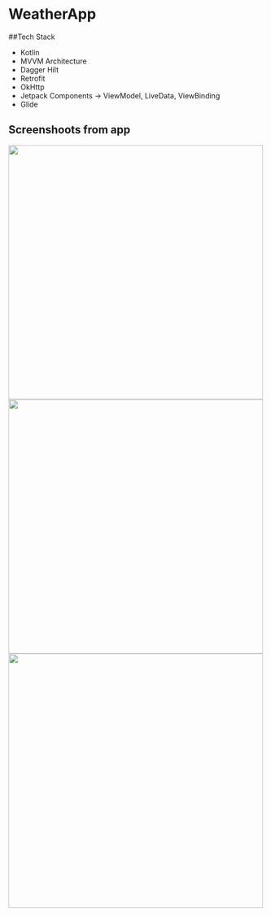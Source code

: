 # WeatherApp

##Tech Stack
* Kotlin
* MVVM Architecture
* Dagger Hilt
* Retrofit
* OkHttp
* Jetpack Components -> ViewModel, LiveData, ViewBinding
* Glide



## Screenshoots from app
<img src="https://user-images.githubusercontent.com/64445944/129893780-63a73cdf-60b3-4f0b-92db-425f4eb17909.png" height=500> <img src="https://user-images.githubusercontent.com/64445944/129894211-036baabb-8715-4cfc-be64-2903213ee11b.png" height=500> <img src="https://user-images.githubusercontent.com/64445944/129894217-5f2b63d1-0d25-404f-81ca-7f24a93c193a.png" height=500>



